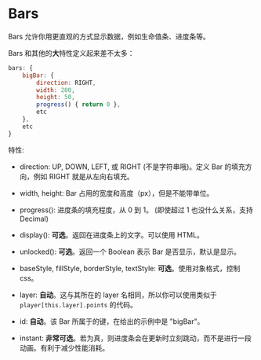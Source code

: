 # Bars

Bars 允许你用更直观的方式显示数据，例如生命值条、进度条等。

Bars 和其他的**大**特性定义起来差不太多：

```js
bars: {
    bigBar: {
        direction: RIGHT,
        width: 200,
        height: 50,
        progress() { return 0 },
        etc
    },
    etc
}
```

特性:

- direction: UP, DOWN, LEFT, 或 RIGHT (不是字符串哦)。定义 Bar 的填充方向，例如 RIGHT 就是从左向右填充。

- width, height: Bar 占用的宽度和高度（px），但是不能带单位。

- progress(): 进度条的填充程度，从 0 到 1。
    (即使超过 1 也没什么关系，支持 Decimal)

- display(): **可选**。返回在进度条上的文字。可以使用 HTML。

- unlocked(): **可选**。返回一个 Boolean 表示 Bar 是否显示，默认是显示。

- baseStyle, fillStyle, borderStyle, textStyle: **可选**。使用对象格式，控制 css。

- layer: **自动**。这与其所在的 layer 名相同，所以你可以使用类似于 `player[this.layer].points` 的代码。

- id: **自动**。该 Bar 所属于的键，在给出的示例中是 "bigBar"。


- instant: **非常可选**。若为真，则进度条会在更新时立刻跳动，而不是进行一段动画。有利于减少性能消耗。